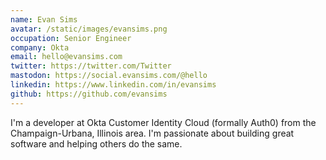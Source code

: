 ```yaml
---
name: Evan Sims
avatar: /static/images/evansims.png
occupation: Senior Engineer
company: Okta
email: hello@evansims.com
twitter: https://twitter.com/Twitter
mastodon: https://social.evansims.com/@hello
linkedin: https://www.linkedin.com/in/evansims
github: https://github.com/evansims
---
```


I'm a developer at Okta Customer Identity Cloud (formally Auth0) from the Champaign-Urbana, Illinois area. I'm passionate about building great software and helping others do the same.
